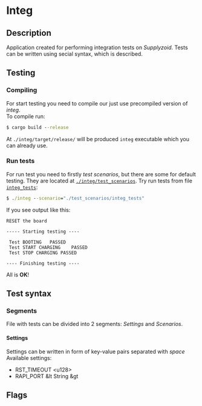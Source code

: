# Integ

## Description

Application created for performing integration tests on _Supplyzoid_. Tests can be written using secial syntax, which is described.

## Testing

### Compiling

For start testing you need to compile our just use precompiled version of _integ_. \
To compile run:
```cmd
$ cargo build --release
```

At `./integ/target/release/` will be produced `integ` executable which you can already use.

### Run tests

For run test you need to firstly _test scenarios_, but there are some for default testing. They are located at [`./integ/test_scenarios`](integ/test_scenarios).
Try run tests from file [`integ_tests`](integ/test_scenarios/integ_tests):
```cmd
$ ./integ --scenario="./test_scenarios/integ_tests"
```

If you see output like this:
```
RESET the board

----- Starting testing ----

 Test BOOTING	PASSED
 Test START CHARGING	PASSED
 Test STOP CHARGING	PASSED

---- Finishing testing ----
```

All is __OK__!

## Test syntax

### Segments

File with tests can be divided into 2 segments: _Settings_ and _Scenarios_.

#### Settings

Settings can be written in form of key-value pairs separated with _space_
Available settings:
 - RST_TIMEOUT \<u128\>
 - RAPI_PORT &lt String &gt

## Flags